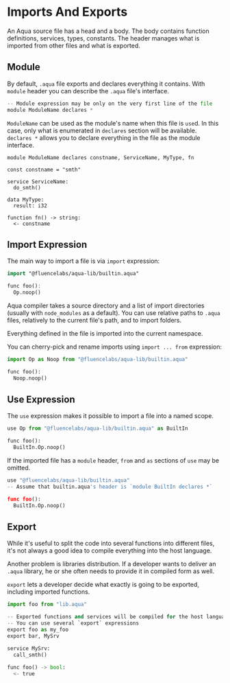 # Imports And Exports

An Aqua source file has a head and a body. The body contains function definitions, services, types, constants. The header manages what is imported from other files and what is exported.

## Module

By default, `.aqua` file exports and declares everything it contains. With `module` header you can describe the `.aqua` file's interface.

```python
-- Module expression may be only on the very first line of the file
module ModuleName declares *
```

`ModuleName` can be used as the module's name when this file is `use`d. In this case, only what is enumerated in `declares` section will be available. `declares *` allows you to declare everything in the file as the module interface.

```text
module ModuleName declares constname, ServiceName, MyType, fn

const constname = "smth"

service ServiceName:
  do_smth()
  
data MyType:
  result: i32  

function fn() -> string:
  <- constname
```

## Import Expression

The main way to import a file is via `import` expression:

```haskell
import "@fluencelabs/aqua-lib/builtin.aqua"

func foo():
  Op.noop()
```

Aqua compiler takes a source directory and a list of import directories \(usually with `node_modules` as a default\). You can use relative paths to `.aqua` files, relatively to the current file's path, and to import folders.

Everything defined in the file is imported into the current namespace.

You can cherry-pick and rename imports using `import ... from` expression:

```python
import Op as Noop from "@fluencelabs/aqua-lib/builtin.aqua"

func foo():
  Noop.noop()
```

## Use Expression

The `use` expression makes it possible to import a file into a named scope.

```python
use Op from "@fluencelabs/aqua-lib/builtin.aqua" as BuiltIn

func foo():
  BuiltIn.Op.noop()
```

If the imported file has a `module` header, `from` and `as` sections of `use` may be omitted.

```python
use "@fluencelabs/aqua-lib/builtin.aqua"
-- Assume that builtin.aqua's header is `module BuiltIn declares *`

func foo():
  BuiltIn.Op.noop()
```

## Export

While it's useful to split the code into several functions into different files, it's not always a good idea to compile everything into the host language.

Another problem is libraries distribution. If a developer wants to deliver an `.aqua` library, he or she often needs to provide it in compiled form as well.

`export` lets a developer decide what exactly is going to be exported, including imported functions.

```python
import foo from "lib.aqua"

-- Exported functions and services will be compiled for the host language
-- You can use several `export` expressions
export foo as my_foo
export bar, MySrv

service MySrv:
  call_smth()
  
func foo() -> bool:
  <- true  
```

